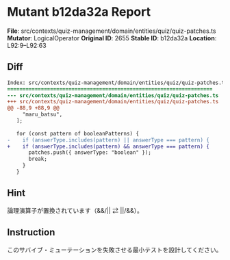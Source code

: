 # Mutant b12da32a Report

**File**: src/contexts/quiz-management/domain/entities/quiz/quiz-patches.ts
**Mutator**: LogicalOperator
**Original ID**: 2655
**Stable ID**: b12da32a
**Location**: L92:9–L92:63

## Diff

```diff
Index: src/contexts/quiz-management/domain/entities/quiz/quiz-patches.ts
===================================================================
--- src/contexts/quiz-management/domain/entities/quiz/quiz-patches.ts	original
+++ src/contexts/quiz-management/domain/entities/quiz/quiz-patches.ts	mutated #2655
@@ -88,9 +88,9 @@
     "maru_batsu",
   ];
 
   for (const pattern of booleanPatterns) {
-    if (answerType.includes(pattern) || answerType === pattern) {
+    if (answerType.includes(pattern) && answerType === pattern) {
       patches.push({ answerType: "boolean" });
       break;
     }
   }
```

## Hint

論理演算子が置換されています（&&/|| ⇄ ||/&&）。

## Instruction

このサバイブ・ミューテーションを失敗させる最小テストを設計してください。
